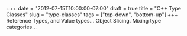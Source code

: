 +++
date = "2012-07-15T10:00:00-07:00"
draft = true
title = "C++ Type Classes"
slug = "type-classes"
tags = ["top-down", "bottom-up"]
+++
Reference Types, and Value types... Object Slicing. Mixing type categories...
